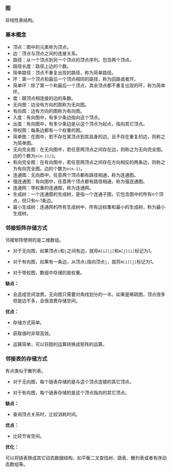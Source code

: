 ### 图

非线性表结构。

### 基本概念

- 顶点：图中的元素称为顶点。
- 边：顶点与顶点之间的连接关系。
- 路径：从一个顶点到另一个顶点的顶点序列。包含两个顶点。
- 路径长度：路径上边的个数。
- 简单路径：顶点不重复出现的路径，称为简单路径。
- 环：第一个顶点和最后一个顶点相同的路径，称为回路或者环。
- 简单环：除了第一个和最后一个顶点，其余顶点都不重复出现的环，称为简单环。
- 度：跟顶点相连接的边的条数。
- 无向图：边没有方向的图称为无向图。
- 有向图：边有方向的图称为有向图。
- 入度：有向图中，有多少条边指向这个顶点。
- 出度：有向图中，有多少条边是以这个顶点为起点，指向其它顶点。
- 带权图：每条边都有一个权重的图。
- 简单图：在图中，若不存在某顶点到其自身的边，且不存在重复的边，则称之为简单图。
- 无向完全图：在无向图中，若任意两顶点之间存在边，则称之为无向完全图。边的个数为`n(n-1)/2`。
- 有向完全图：在有向图中，若任意两顶点之间存在方向相反的两条边，则称之为有向完全图。边的个数为`n(n-1)`。
- 连通图：无向图中，任意两个顶点都有路径相通，称为连通图。
- 强连通图：有向图中，任意两个顶点都有路径相通，称为强连通图。
- 连通网：带权重的连通图，称为连通网。
- 生成树：一个连通图的生成树，是指一个连通子图，它包含图中的所有n个顶点，但只有n-1条边。
- 最小生成树：连通网的所有生成树中，所有边权重和最小的生成树，称为最小生成树。

### 邻接矩阵存储方式

邻接矩阵使用的是二维数组。

- 对于无向图，如果顶点`i`和`j`之间有边，就将`A[i][j]`和`A[j][i]`标记为1。

- 对于有向图，如果有一条边，从顶点`i`指向顶点`j`，就将`A[i][j]`标记为1。

- 对于带权图，数组中存储的是权重。

**缺点：**

- 会造成空间浪费。无向图只需要对角线划分的一半。如果是稀疏图，顶点很多但是边不多，会很浪费存储空间。

**优点：**

- 存储方式简单。

- 获取值时非常高效。

- 运算简单，可以将图的运算转换成矩阵的运算。

### 邻接表的存储方式

有点类似于散列表。

- 对于无向图，每个链表存储的是与这个顶点连接的其它顶点。

- 对于有向图，每个链表存储的是这个顶点指向的其它顶点。

**缺点：**

- 查询顶点关系时，比较消耗时间。

**优点：**

- 比较节省空间。

**优化：**

可以将链表换成其它动态数据结构，如平衡二叉查找树、跳表、散列表或者有序动态数组等。

